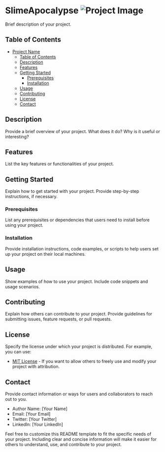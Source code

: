 # SlimeApocalypse ![Project Image]([insert_image_url_here](https://img.itch.zone/aW1nLzEzMTMzMTI4LnBuZw==/347x500/wzScQb.png))

Brief description of your project.

## Table of Contents

- [Project Name](#project-name)
  - [Table of Contents](#table-of-contents)
  - [Description](#description)
  - [Features](#features)
  - [Getting Started](#getting-started)
    - [Prerequisites](#prerequisites)
    - [Installation](#installation)
  - [Usage](#usage)
  - [Contributing](#contributing)
  - [License](#license)
  - [Contact](#contact)

## Description

Provide a brief overview of your project. What does it do? Why is it useful or interesting?

## Features

List the key features or functionalities of your project.

## Getting Started

Explain how to get started with your project. Provide step-by-step instructions, if necessary.

### Prerequisites

List any prerequisites or dependencies that users need to install before using your project.

### Installation

Provide installation instructions, code examples, or scripts to help users set up your project on their local machines.

## Usage

Show examples of how to use your project. Include code snippets and usage scenarios.

## Contributing

Explain how others can contribute to your project. Provide guidelines for submitting issues, feature requests, or pull requests.

## License

Specify the license under which your project is distributed. For example, you can use:

- [MIT License](LICENSE) - If you want to allow others to freely use and modify your project with attribution.

## Contact

Provide contact information or ways for users and collaborators to reach out to you.

- Author Name: [Your Name]
- Email: [Your Email]
- Twitter: [Your Twitter]
- LinkedIn: [Your LinkedIn]

Feel free to customize this README template to fit the specific needs of your project. Including clear and concise information will make it easier for others to understand, use, and contribute to your project.
